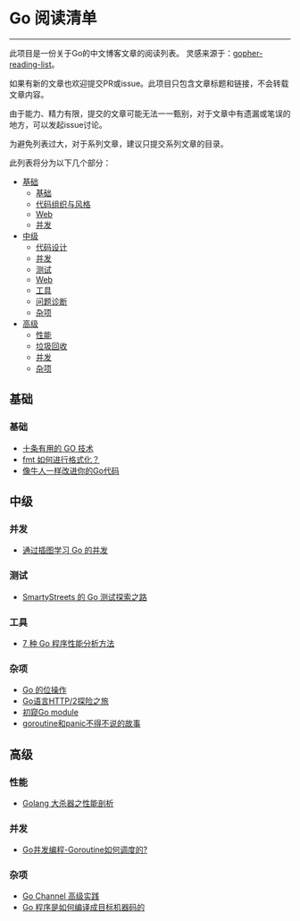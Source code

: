 # Go 阅读清单
---

此项目是一份关于Go的中文博客文章的阅读列表。 灵感来源于：[gopher-reading-list](https://github.com/enocom/gopher-reading-list)。

如果有新的文章也欢迎提交PR或issue。此项目只包含文章标题和链接，不会转载文章内容。

由于能力、精力有限，提交的文章可能无法一一甄别，对于文章中有遗漏或笔误的地方，可以发起issue讨论。

为避免列表过大，对于系列文章，建议只提交系列文章的目录。

此列表将分为以下几个部分：

- [基础](#user-content-基础)
  - [基础](#user-content-基础)
  - [代码组织与风格](#user-content-代码组织与风格)
  - [Web](#user-content-Web)
  - [并发](#user-content-并发)
- [中级](#user-content-中级)
  - [代码设计](#user-content-代码设计)
  - [并发](#user-content-并发-1)
  - [测试](#user-content-测试)
  - [Web](#user-content-Web-1)
  - [工具](#user-content-工具)
  - [问题诊断](#user-content-问题诊断)
  - [杂项](#user-content-杂项)
- [高级](#user-content-高级)
  - [性能](#user-content-性能)
  - [垃圾回收](#user-content-垃圾回收)
  - [并发](#user-content-并发-2)
  - [杂项](#user-content-杂项-1)

## 基础

### 基础

- [十条有用的 GO 技术](https://golangcaff.com/topics/114/ten-useful-techniques-in-go)
- [fmt 如何进行格式化？](http://blog.cyeam.com/golang/2018/09/10/fmt)  
- [像牛人一样改进你的Go代码](https://colobu.com/2017/06/27/Lint-your-golang-code-like-a-mad-man/)

## 中级

### 并发

- [通过插图学习 Go 的并发](https://golangcaff.com/topics/140/learning-the-concurrency-of-go-through-illustrations)

### 测试

- [SmartyStreets 的 Go 测试探索之路](https://juejin.im/post/5ba83f2ff265da0a867c3818)

### 工具

- [7 种 Go 程序性能分析方法](https://www.7ethan.top/article/golang/94)

### 杂项

- [Go 的位操作](https://golangcaff.com/topics/139/bit-operation-of-go)
- [Go语言HTTP/2探险之旅](https://mp.weixin.qq.com/s/Wb4STm5tpZUTJkQbReyShg)
- [初窥Go module](https://tonybai.com/2018/07/15/hello-go-module/)
- [goroutine和panic不得不说的故事](https://zhuanlan.zhihu.com/p/42101856)

## 高级

### 性能
- [Golang 大杀器之性能剖析](https://github.com/EDDYCJY/blog/blob/master/golang/2018-09-15-Golang%20%E5%A4%A7%E6%9D%80%E5%99%A8%E4%B9%8B%E6%80%A7%E8%83%BD%E5%89%96%E6%9E%90%20PProf.md)

### 并发

- [Go并发编程-Goroutine如何调度的?](https://mp.weixin.qq.com/s/eDpNOUR1uKUsV39jDe_w4A)

### 杂项

- [Go Channel 高级实践](https://segmentfault.com/a/1190000016197615)
- [Go 程序是如何编译成目标机器码的](https://segmentfault.com/a/1190000016523685)